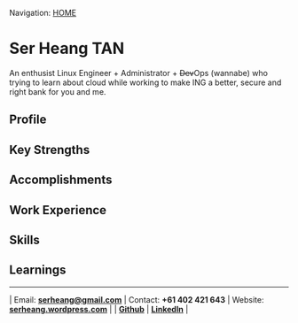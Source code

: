 Navigation: [HOME](https://resume.serheang.com/)  

# Ser Heang TAN

An enthusist Linux Engineer + Administrator + ~~Dev~~Ops (wannabe) who trying to learn about cloud while working to make ING a better, secure and right bank for you and me.

## Profile  
## Key Strengths  
## Accomplishments
## Work Experience  
## Skills  
## Learnings  

---
| Email: **<serheang@gmail.com>** | Contact: **+61 402 421 643** | Website: **[serheang.wordpress.com](https://serheang.wordpress.com)** | 
| **[Github](https://github.com/serheang)** | **[LinkedIn](https://linkedin.com/in/serheang)** |
